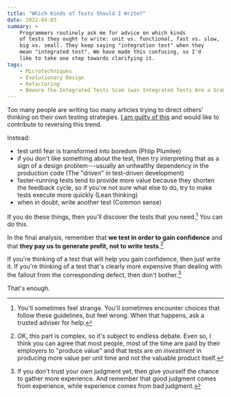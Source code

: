```yaml
---
title: "Which Kinds of Tests Should I Write?"
date: 2022-04-03
summary: >
    Programmers routinely ask me for advice on which kinds
    of tests they ought to write: unit vs. functional, fast vs. slow,
    big vs. small. They keep saying "integration test" when they
    mean "integrated test". We have made this confusing, so I'd
    like to take one step towards clarifying it.
tags:
    - Microtechniques
    - Evolutionary Design
    - Refactoring
    - Beware the Integrated Tests Scam (was Integrated Tests Are a Scam)
---
```


Too many people are writing too many articles trying to direct others' thinking on their own testing strategies. [I am guilty of this](https://integrated-tests-are-a-scam.jbrains.ca) and would like to contribute to reversing this trend.

Instead:

- test until fear is transformed into boredom (Phlip Plumlee)
- if you don't like something about the test, then try interpreting that as a sign of a design problem---usually an unhealthy dependency in the production code (The "driven" in test-driven development)
- faster-running tests tend to provide more value because they shorten the feedback cycle, so if you're not sure what else to do, try to make tests execute more quickly (Lean thinking)
- when in doubt, write another test (Common sense)

If you do these things, then you'll discover the tests that you need.[^ask-for-help] You can do this.

In the final analysis, remember that **we test in order to gain confidence** and that **they pay us to generate profit, not to write tests**.[^why-they-pay-us] 

If you're thinking of a test that will help you gain confidence, then just write it. If you're thinking of a test that's clearly more expensive than dealing with the fallout from the corresponding defect, then don't bother.[^trust-your-own-judgment]

That's enough.

[^ask-for-help]: You'll sometimes feel strange. You'll sometimes encounter choices that follow these guidelines, but feel wrong. When that happens, ask a trusted adviser for help.

[^why-they-pay-us]: OK, this part is complex, so it's subject to endless debate. Even so, I think you can agree that most people, most of the time are paid by their employers to "produce value" and that tests are *an investment* in producing more value per unit time and not the valuable product itself.

[^trust-your-own-judgment]: If you don't trust your own judgment yet, then give yourself the chance to gather more experience. And remember that good judgment comes from experience, while experience comes from bad judgment.